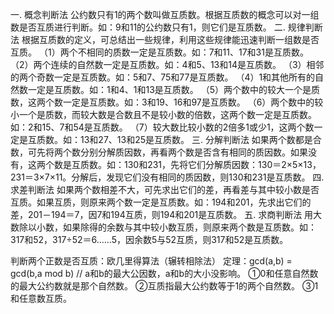 一. 概念判断法
公约数只有1的两个数叫做互质数。根据互质数的概念可以对一组数是否互质进行判断。如：9和11的公约数只有1，则它们是互质数。
二. 规律判断法
根据互质数的定义，可总结出一些规律，利用这些规律能迅速判断一组数是否互质。
（1）两个不相同的质数一定是互质数。如：7和11、17和31是互质数。
（2）两个连续的自然数一定是互质数。如：4和5、13和14是互质数。
（3）相邻的两个奇数一定是互质数。如：5和7、75和77是互质数。
（4）1和其他所有的自然数一定是互质数。如：1和4、1和13是互质数。
（5）两个数中的较大一个是质数，这两个数一定是互质数。如：3和19、16和97是互质数。
（6）两个数中的较小一个是质数，而较大数是合数且不是较小数的倍数，这两个数一定是互质数。如：2和15、7和54是互质数。
（7）较大数比较小数的2倍多1或少1，这两个数一定是互质数。如：13和27、13和25是互质数。
三. 分解判断法
如果两个数都是合数，可先将两个数分别分解质因数，再看两个数是否含有相同的质因数。如果没有，这两个数是互质数。如：130和231，先将它们分解质因数：130＝2×5×13，231＝3×7×11。分解后，发现它们没有相同的质因数，则130和231是互质数。
四. 求差判断法
如果两个数相差不大，可先求出它们的差，再看差与其中较小数是否互质。如果互质，则原来两个数一定是互质数。如：194和201，先求出它们的差，201－194＝7，因7和194互质，则194和201是互质数。
五. 求商判断法
用大数除以小数，如果除得的余数与其中较小数互质，则原来两个数是互质数。如：317和52，317÷52＝6……5，因余数5与52互质，则317和52是互质数。







判断两个正数是否互质：欧几里得算法（辗转相除法）
定理：gcd(a,b) = gcd(b,a mod b)  // a和b的最大公因数，a和b的大小没影响。
①0和任意自然数的最大公约数就是那个自然数。
②互质指最大公约数等于1的两个自然数。
③1和任意数互质。